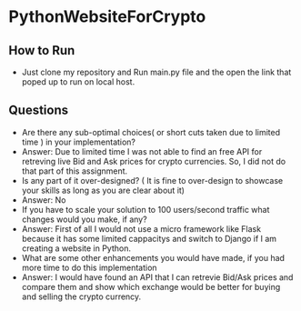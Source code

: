 # PythonWebsiteForCrypto

## How to Run
* Just clone my repository and Run main.py file and the open the link that poped up to run on local host.


## Questions
* Are there any sub-optimal choices( or short cuts taken due to limited time ) in your implementation?
* Answer: Due to limited time I was not able to find an free API for retreving live Bid and Ask prices for crypto currencies. So, I did not do that part of this assignment.
* Is any part of it over-designed? ( It is fine to over-design to showcase your skills as long as you are clear about it)
* Answer: No
* If you have to scale your solution to 100 users/second traffic what changes would you make, if any?
* Answer: First of all I would not use a micro framework like Flask because it has some limited cappacitys and switch to Django if I am creating a website in Python.
* What are some other enhancements you would have made, if you had more time to do this implementation
* Answer: I would have found an API that I can retrevie Bid/Ask prices and compare them and show which exchange would be better for buying and selling the crypto currency.

